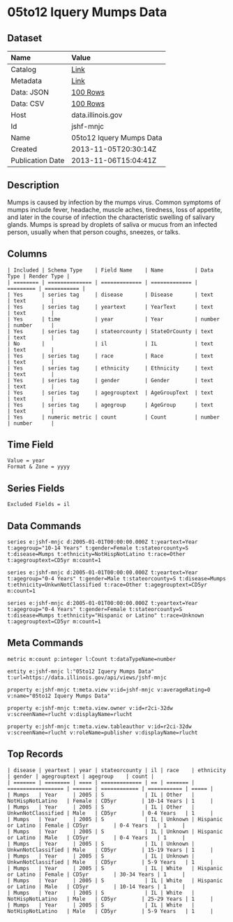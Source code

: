 # 05to12 Iquery Mumps Data

## Dataset

| Name | Value |
| :--- | :---- |
| Catalog | [Link](https://catalog.data.gov/dataset/05to12-iquery-mumps-data-bfa87) |
| Metadata | [Link](https://data.illinois.gov/api/views/jshf-mnjc) |
| Data: JSON | [100 Rows](https://data.illinois.gov/api/views/jshf-mnjc/rows.json?max_rows=100) |
| Data: CSV | [100 Rows](https://data.illinois.gov/api/views/jshf-mnjc/rows.csv?max_rows=100) |
| Host | data.illinois.gov |
| Id | jshf-mnjc |
| Name | 05to12 Iquery Mumps Data |
| Created | 2013-11-05T20:30:14Z |
| Publication Date | 2013-11-06T15:04:41Z |

## Description

Mumps is caused by infection by the mumps virus. Common symptoms of mumps include fever, headache, muscle aches, tiredness, loss of appetite, and later in the course of infection the characteristic swelling of salivary glands. Mumps is spread by droplets of saliva or mucus from an infected person, usually when that person coughs, sneezes, or talks.

## Columns

```ls
| Included | Schema Type    | Field Name    | Name          | Data Type | Render Type |
| ======== | ============== | ============= | ============= | ========= | =========== |
| Yes      | series tag     | disease       | Disease       | text      | text        |
| Yes      | series tag     | yeartext      | YearText      | text      | text        |
| Yes      | time           | year          | Year          | number    | number      |
| Yes      | series tag     | stateorcounty | StateOrCounty | text      | text        |
| No       |                | il            | IL            | text      | text        |
| Yes      | series tag     | race          | Race          | text      | text        |
| Yes      | series tag     | ethnicity     | Ethnicity     | text      | text        |
| Yes      | series tag     | gender        | Gender        | text      | text        |
| Yes      | series tag     | agegrouptext  | AgeGroupText  | text      | text        |
| Yes      | series tag     | agegroup      | AgeGroup      | text      | text        |
| Yes      | numeric metric | count         | Count         | number    | number      |
```

## Time Field

```ls
Value = year
Format & Zone = yyyy
```

## Series Fields

```ls
Excluded Fields = il
```

## Data Commands

```ls
series e:jshf-mnjc d:2005-01-01T00:00:00.000Z t:yeartext=Year t:agegroup="10-14 Years" t:gender=Female t:stateorcounty=S t:disease=Mumps t:ethnicity=NotHispNotLatino t:race=Other t:agegrouptext=CD5yr m:count=1

series e:jshf-mnjc d:2005-01-01T00:00:00.000Z t:yeartext=Year t:agegroup="0-4 Years" t:gender=Male t:stateorcounty=S t:disease=Mumps t:ethnicity=UnkwnNotClassified t:race=Other t:agegrouptext=CD5yr m:count=1

series e:jshf-mnjc d:2005-01-01T00:00:00.000Z t:yeartext=Year t:agegroup="0-4 Years" t:gender=Female t:stateorcounty=S t:disease=Mumps t:ethnicity="Hispanic or Latino" t:race=Unknown t:agegrouptext=CD5yr m:count=1
```

## Meta Commands

```ls
metric m:count p:integer l:Count t:dataTypeName=number

entity e:jshf-mnjc l:"05to12 Iquery Mumps Data" t:url=https://data.illinois.gov/api/views/jshf-mnjc

property e:jshf-mnjc t:meta.view v:id=jshf-mnjc v:averageRating=0 v:name="05to12 Iquery Mumps Data"

property e:jshf-mnjc t:meta.view.owner v:id=r2ci-32dw v:screenName=rlucht v:displayName=rlucht

property e:jshf-mnjc t:meta.view.tableauthor v:id=r2ci-32dw v:screenName=rlucht v:roleName=publisher v:displayName=rlucht
```

## Top Records

```ls
| disease | yeartext | year | stateorcounty | il | race    | ethnicity          | gender | agegrouptext | agegroup    | count | 
| ======= | ======== | ==== | ============= | == | ======= | ================== | ====== | ============ | =========== | ===== | 
| Mumps   | Year     | 2005 | S             | IL | Other   | NotHispNotLatino   | Female | CD5yr        | 10-14 Years | 1     | 
| Mumps   | Year     | 2005 | S             | IL | Other   | UnkwnNotClassified | Male   | CD5yr        | 0-4 Years   | 1     | 
| Mumps   | Year     | 2005 | S             | IL | Unknown | Hispanic or Latino | Female | CD5yr        | 0-4 Years   | 1     | 
| Mumps   | Year     | 2005 | S             | IL | Unknown | Hispanic or Latino | Male   | CD5yr        | 0-4 Years   | 1     | 
| Mumps   | Year     | 2005 | S             | IL | Unknown | UnkwnNotClassified | Male   | CD5yr        | 15-19 Years | 1     | 
| Mumps   | Year     | 2005 | S             | IL | Unknown | UnkwnNotClassified | Male   | CD5yr        | 5-9 Years   | 1     | 
| Mumps   | Year     | 2005 | S             | IL | White   | Hispanic or Latino | Female | CD5yr        | 30-34 Years | 1     | 
| Mumps   | Year     | 2005 | S             | IL | White   | Hispanic or Latino | Male   | CD5yr        | 10-14 Years | 1     | 
| Mumps   | Year     | 2005 | S             | IL | White   | NotHispNotLatino   | Male   | CD5yr        | 25-29 Years | 1     | 
| Mumps   | Year     | 2005 | S             | IL | White   | NotHispNotLatino   | Male   | CD5yr        | 5-9 Years   | 1     | 
```
